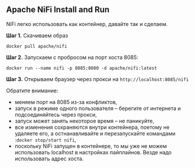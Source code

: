 
## Apache NiFi Install and Run

NiFi легко использовать как контейнер, давайте так и сделаем.

__Шаг 1.__ Скачиваем образ

`docker pull apache/nifi`

__Шаг 2.__ Запускаем с пробросом на порт хоста 8085:

`docker run --name nifi -p 8085:8080 -d apache/nifi:latest`

__Шаг 3.__ Открываем браузер через прокси на `http://localhost:8085/nifi`

Обратите внимание:

* меняем порт на 8085 из-за конфликтов,
* запуск в режиме одного пользователя – берегите от интернета и подсоединяйтесь через прокси,
* запуск может занять некоторое время – не паникуйте,
* все изменения сохраняются внутри контейнера, поетому не удаляете его, а остнанавливайте и перезапускайте командами :`docker stop/start nifi`,
* поскольку NiFi запущен в контейнере, то мы уже не можем использовать localhost в настройках пайплайнов. Везде надо использовать адрес хоста.
